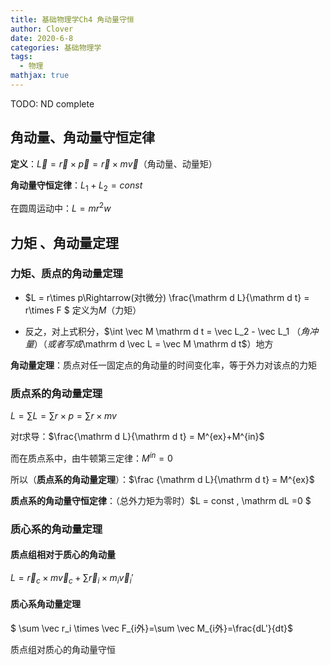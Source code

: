 ```yaml
---
title: 基础物理学Ch4 角动量守恒
author: Clover
date: 2020-6-8
categories: 基础物理学
tags:
  - 物理
mathjax: true
---
```


TODO: ND complete

<!-- more -->

## 角动量、角动量守恒定律

**定义**：$\vec L = \vec r \times \vec p = \vec r \times m \vec v$（角动量、动量矩）

**角动量守恒定律**：$L_1+L_2 = const$

在圆周运动中：$L = mr^2 w$

## 力矩 、角动量定理

### 力矩、质点的角动量定理

- $L = r\times p\Rightarrow(对t微分) \frac{\mathrm d L}{\mathrm d t} = r\times F $ 定义为$M$（力矩）

- 反之，对上式积分，$\int \vec M \mathrm d t = \vec L_2 - \vec L_1 $（角冲量）（或者写成$\mathrm d \vec L = \vec M \mathrm d t$）地方

**角动量定理**：质点对任一固定点的角动量的时间变化率，等于外力对该点的力矩

### 质点系的角动量定理

$L = \sum L = \sum r \times p=\sum r\times mv$

对$t$求导：$\frac{\mathrm d L}{\mathrm d t} = M^{ex}+M^{in}$

而在质点系中，由牛顿第三定律：$M^{in}=0$

所以（**质点系的角动量定理**）：$\frac {\mathrm d L}{\mathrm d t} = M^{ex}$

**质点系的角动量守恒定律**：（总外力矩为零时）$L = const , \mathrm dL =0 $

### 质心系的角动量定理

#### 质点组相对于质心的角动量

$L = \vec r_c \times m\vec v_c+\sum \vec r_i \times m_i \vec v_i'$

#### 质心系角动量定理

$ \sum \vec r_i \times \vec F_{i外}=\sum \vec M_{i外}=\frac{dL'}{dt}$

质点组对质心的角动量守恒
